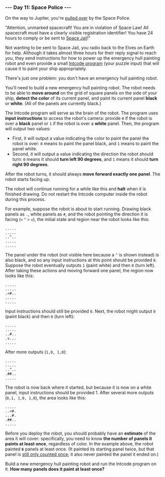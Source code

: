 ### --- Day 11: Space Police ---

On the way to Jupiter, you're [pulled over](https://www.youtube.com/watch?v=KwY28rpyKDE) by the Space Police.

"Attention, unmarked spacecraft! You are in violation of Space Law! All
spacecraft must have a clearly visible registration identifier! You have 24
hours to comply or be sent to [Space Jail](https://www.youtube.com/watch?v=BVn1oQL9sWg&t=5)!"

Not wanting to be sent to Space Jail, you radio back to the Elves on Earth
for help. Although it takes almost three hours for their reply signal to
reach you, they send instructions for how to power up the emergency hull
painting robot and even provide a small [Intcode program](https://adventofcode.com/2019/day/9) (your puzzle input)
that will cause it to paint your ship appropriately.

There's just one problem: you don't have an emergency hull painting robot.

You'll need to build a new emergency hull painting robot. The robot needs
to be able to **move around** on the grid of square panels on the side of your
ship, **detect the color** of its current panel, and paint its current panel
**black** or **white**. (All of the panels are currently black.)

The Intcode program will serve as the brain of the robot. The program uses
**input instructions** to access the robot's camera: provide `0` if the robot is
over a **black** panel or `1` if the robot is over a **white** panel. Then, the
program will output two values:

- First, it will output a value indicating the color to paint the panel
the robot is over: `0` means to paint the panel black, and `1` means to
paint the panel white.
- Second, it will output a value indicating the direction the robot
should turn: `0` means it should **turn left 90 degrees**, and `1` means it
should **turn right 90 degrees**.

After the robot turns, it should always **move forward exactly one panel**. The
robot starts facing up.

The robot will continue running for a while like this and **halt** when it is
finished drawing. Do not restart the Intcode computer inside the robot
during this process.

For example, suppose the robot is about to start running. Drawing black
panels as `.`, white panels as `#`, and the robot pointing the direction it is
facing (`<` `^` `>` `v`), the initial state and region near the robot looks like
this:
```
.....
.....
..^..
.....
.....
```
The panel under the robot (not visible here because a `^` is shown instead)
is also black, and so any input instructions at this point should be
provided `0`. Suppose the robot eventually outputs `1` (paint white) and then `0`
(turn left). After taking these actions and moving forward one panel, the
region now looks like this:
```
.....
.....
.<#..
.....
.....
```
Input instructions should still be provided `0`. Next, the robot might output
`0` (paint black) and then `0` (turn left):
```
.....
.....
..#..
.v...
.....
```
After more outputs (`1,0, 1,0`):
```
.....
.....
..^..
.##..
.....
```
The robot is now back where it started, but because it is now on a white
panel, input instructions should be provided 1. After several more outputs
(`0,1, 1,0, 1,0`), the area looks like this:
```
.....
..<#.
...#.
.##..
.....
```
Before you deploy the robot, you should probably have an **estimate** of the
area it will cover: specifically, you need to know **the number of panels it
paints at least once**, regardless of color. In the example above, the robot
painted **`6`** panels at least once. (It painted its starting panel twice, but
that panel is [still only counted once](https://www.youtube.com/watch?v=KjsSvjA5TuE); it also never painted the panel it
ended on.)

Build a new emergency hull painting robot and run the Intcode program on
it. **How many panels does it paint at least once?**
